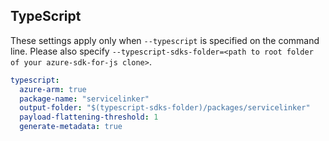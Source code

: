 ## TypeScript

These settings apply only when `--typescript` is specified on the command line.
Please also specify `--typescript-sdks-folder=<path to root folder of your azure-sdk-for-js clone>`.

```yaml $(typescript)
typescript:
  azure-arm: true
  package-name: "servicelinker"
  output-folder: "$(typescript-sdks-folder)/packages/servicelinker"
  payload-flattening-threshold: 1
  generate-metadata: true
```
